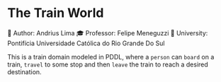 The Train World
==============
:beginner: Author: Andrius Lima
:mortar_board: Professor: Felipe Meneguzzi
:school: University: Pontifícia Universidade Católica do Rio Grande Do Sul

This is a train domain modeled in PDDL, where a `person` can `board` on a train, `travel` to some stop and then `leave` the train to reach a desired destination.
<!--stackedit_data:
eyJoaXN0b3J5IjpbMTkwMTcxOTUwNiwxMjUwOTQxNDgwLC00OT
Q0NTc1MTddfQ==
-->